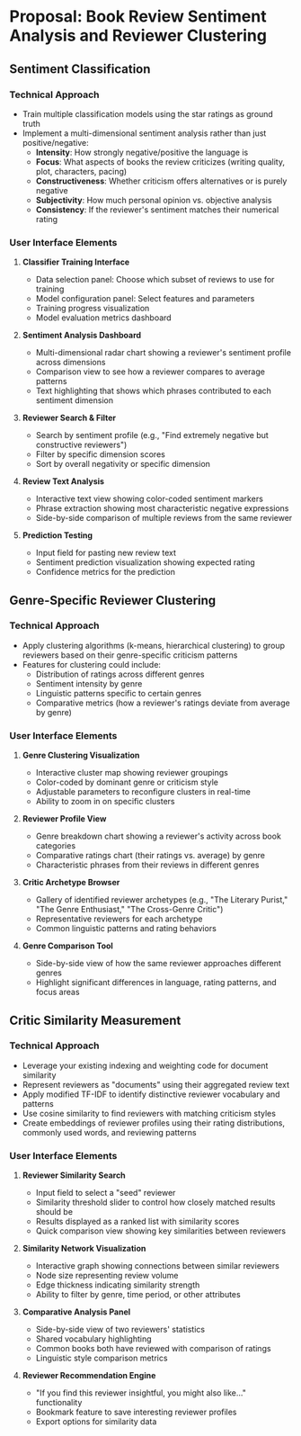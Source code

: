# Proposal: Book Review Sentiment Analysis and Reviewer Clustering

## Sentiment Classification

### Technical Approach

- Train multiple classification models using the star ratings as ground truth
- Implement a multi-dimensional sentiment analysis rather than just positive/negative:
  - **Intensity**: How strongly negative/positive the language is
  - **Focus**: What aspects of books the review criticizes (writing quality, plot, characters, pacing)
  - **Constructiveness**: Whether criticism offers alternatives or is purely negative
  - **Subjectivity**: How much personal opinion vs. objective analysis
  - **Consistency**: If the reviewer's sentiment matches their numerical rating

### User Interface Elements

1. **Classifier Training Interface**
   - Data selection panel: Choose which subset of reviews to use for training
   - Model configuration panel: Select features and parameters
   - Training progress visualization
   - Model evaluation metrics dashboard

2. **Sentiment Analysis Dashboard**
   - Multi-dimensional radar chart showing a reviewer's sentiment profile across dimensions
   - Comparison view to see how a reviewer compares to average patterns
   - Text highlighting that shows which phrases contributed to each sentiment dimension

3. **Reviewer Search & Filter**
   - Search by sentiment profile (e.g., "Find extremely negative but constructive reviewers")
   - Filter by specific dimension scores
   - Sort by overall negativity or specific dimension

4. **Review Text Analysis**
   - Interactive text view showing color-coded sentiment markers
   - Phrase extraction showing most characteristic negative expressions
   - Side-by-side comparison of multiple reviews from the same reviewer

5. **Prediction Testing**
   - Input field for pasting new review text
   - Sentiment prediction visualization showing expected rating
   - Confidence metrics for the prediction

## Genre-Specific Reviewer Clustering

### Technical Approach
- Apply clustering algorithms (k-means, hierarchical clustering) to group reviewers based on their genre-specific criticism patterns
- Features for clustering could include:
  - Distribution of ratings across different genres
  - Sentiment intensity by genre
  - Linguistic patterns specific to certain genres
  - Comparative metrics (how a reviewer's ratings deviate from average by genre)

### User Interface Elements

1. **Genre Clustering Visualization**
   - Interactive cluster map showing reviewer groupings
   - Color-coded by dominant genre or criticism style
   - Adjustable parameters to reconfigure clusters in real-time
   - Ability to zoom in on specific clusters

2. **Reviewer Profile View**
   - Genre breakdown chart showing a reviewer's activity across book categories
   - Comparative ratings chart (their ratings vs. average) by genre
   - Characteristic phrases from their reviews in different genres

3. **Critic Archetype Browser**
   - Gallery of identified reviewer archetypes (e.g., "The Literary Purist," "The Genre Enthusiast," "The Cross-Genre Critic")
   - Representative reviewers for each archetype
   - Common linguistic patterns and rating behaviors

4. **Genre Comparison Tool**
   - Side-by-side view of how the same reviewer approaches different genres
   - Highlight significant differences in language, rating patterns, and focus areas

## Critic Similarity Measurement

### Technical Approach
- Leverage your existing indexing and weighting code for document similarity
- Represent reviewers as "documents" using their aggregated review text
- Apply modified TF-IDF to identify distinctive reviewer vocabulary and patterns
- Use cosine similarity to find reviewers with matching criticism styles
- Create embeddings of reviewer profiles using their rating distributions, commonly used words, and reviewing patterns

### User Interface Elements

1. **Reviewer Similarity Search**
   - Input field to select a "seed" reviewer
   - Similarity threshold slider to control how closely matched results should be
   - Results displayed as a ranked list with similarity scores
   - Quick comparison view showing key similarities between reviewers

2. **Similarity Network Visualization**
   - Interactive graph showing connections between similar reviewers
   - Node size representing review volume
   - Edge thickness indicating similarity strength
   - Ability to filter by genre, time period, or other attributes

3. **Comparative Analysis Panel**
   - Side-by-side view of two reviewers' statistics
   - Shared vocabulary highlighting
   - Common books both have reviewed with comparison of ratings
   - Linguistic style comparison metrics

4. **Reviewer Recommendation Engine**
   - "If you find this reviewer insightful, you might also like..." functionality
   - Bookmark feature to save interesting reviewer profiles
   - Export options for similarity data
